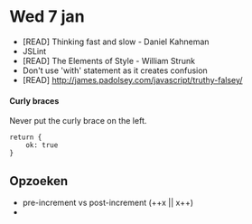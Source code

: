 # Wed 7 jan
- [READ] Thinking fast and slow - Daniel Kahneman
- JSLint
- [READ] The Elements of Style - William Strunk
- Don't use 'with' statement as it creates confusion
- [READ] http://james.padolsey.com/javascript/truthy-falsey/


#### Curly braces
Never put the curly brace on the left.

```
return {
    ok: true
}
```


## Opzoeken
- pre-increment vs post-increment (++x || x++)
-
